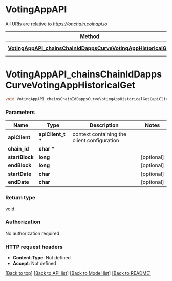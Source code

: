 # VotingAppAPI

All URIs are relative to *https://onchain.coinapi.io*

Method | HTTP request | Description
------------- | ------------- | -------------
[**VotingAppAPI_chainsChainIdDappsCurveVotingAppHistoricalGet**](VotingAppAPI.md#VotingAppAPI_chainsChainIdDappsCurveVotingAppHistoricalGet) | **GET** /chains/{chain_id}/dapps/curve/votingApp/historical | 


# **VotingAppAPI_chainsChainIdDappsCurveVotingAppHistoricalGet**
```c
void VotingAppAPI_chainsChainIdDappsCurveVotingAppHistoricalGet(apiClient_t *apiClient, char * chain_id, long startBlock, long endBlock, char startDate, char endDate);
```

### Parameters
Name | Type | Description  | Notes
------------- | ------------- | ------------- | -------------
**apiClient** | **apiClient_t \*** | context containing the client configuration |
**chain_id** | **char \*** |  | 
**startBlock** | **long** |  | [optional] 
**endBlock** | **long** |  | [optional] 
**startDate** | **char** |  | [optional] 
**endDate** | **char** |  | [optional] 

### Return type

void

### Authorization

No authorization required

### HTTP request headers

 - **Content-Type**: Not defined
 - **Accept**: Not defined

[[Back to top]](#) [[Back to API list]](../README.md#documentation-for-api-endpoints) [[Back to Model list]](../README.md#documentation-for-models) [[Back to README]](../README.md)

